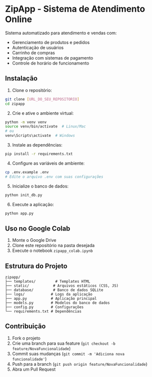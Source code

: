 # ZipApp - Sistema de Atendimento Online

Sistema automatizado para atendimento e vendas com:
- Gerenciamento de produtos e pedidos
- Autenticação de usuários
- Carrinho de compras
- Integração com sistemas de pagamento
- Controle de horário de funcionamento

## Instalação

1. Clone o repositório:
```bash
git clone [URL_DO_SEU_REPOSITORIO]
cd zipapp
```

2. Crie e ative o ambiente virtual:
```bash
python -m venv venv
source venv/bin/activate  # Linux/Mac
# ou
venv\Scripts\activate  # Windows
```

3. Instale as dependências:
```bash
pip install -r requirements.txt
```

4. Configure as variáveis de ambiente:
```bash
cp .env.example .env
# Edite o arquivo .env com suas configurações
```

5. Inicialize o banco de dados:
```bash
python init_db.py
```

6. Execute a aplicação:
```bash
python app.py
```

## Uso no Google Colab

1. Monte o Google Drive
2. Clone este repositório na pasta desejada
3. Execute o notebook `zipapp_colab.ipynb`

## Estrutura do Projeto

```
zipapp/
├── templates/         # Templates HTML
├── static/           # Arquivos estáticos (CSS, JS)
├── database/         # Banco de dados SQLite
├── logs/            # Logs da aplicação
├── app.py           # Aplicação principal
├── models.py        # Modelos do banco de dados
├── config.py        # Configurações
└── requirements.txt # Dependências
```

## Contribuição

1. Fork o projeto
2. Crie uma branch para sua feature (`git checkout -b feature/NovaFuncionalidade`)
3. Commit suas mudanças (`git commit -m 'Adiciona nova funcionalidade'`)
4. Push para a branch (`git push origin feature/NovaFuncionalidade`)
5. Abra um Pull Request
